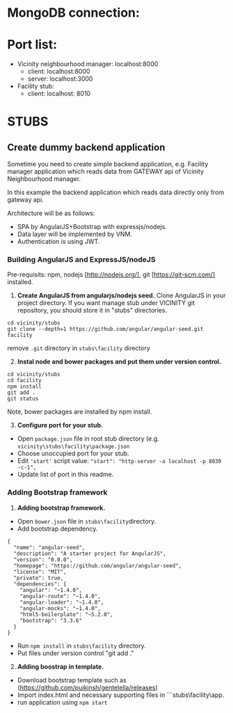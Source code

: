 # MongoDB connection:

# Port list:

* Vicinity neighbourhood manager: localhost:8000
  * client: localhost:8000
  * server: localhost:3000
* Facility stub:
  * client: localhost: 8010

# STUBS

## Create dummy backend application

Sometime you need to create simple backend application, e.g. Facility manager application which reads data from GATEWAY api of Vicinity Neighbourhood manager.

In this example the backend application which reads data directly only from gateway api.

Architecture will be as follows:
* SPA by AngularJS+Bootstrap with expressjs/nodejs.
* Data layer will be implemented by VNM.
* Authentication is using JWT.

### Building AngularJS and ExpressJS/nodeJS
Pre-requisits: npm, nodejs [http://nodejs.org/], git [https://git-scm.com/] installed.

1. **Create AngularJS from angularjs/nodejs seed.** Clone AngularJS in your project directory.
If you want manage stub under VICINITY git repository, you should store it in "stubs" directories.

```
cd vicinity/stubs
git clone --depth=1 https://github.com/angular/angular-seed.git facility
```

remove ```.git``` directory in ```stubs\facility``` directory


2. **Instal node and bower packages and put them under version control.**
```
cd vicinity/stubs
cd facility
npm install
git add .
git status
```
Note, bower packages are installed by npm install.

3. **Configure port for your stub.**

* Open ``package.json`` file in root stub directory (e.g. ``vicinity\stubs\facility\package.json``
* Choose unoccupied port for your stub.
* Edit ``'start'`` script value: ``"start": "http-server -a localhost -p 8030 -c-1",``
* Update list of port in this readme.


### Adding Bootstrap framework

1. **Adding bootstrap framework.**

* Open ```bower.json``` file in ```stubs\facility```directory.
* Add bootstrap dependency.

```
{
  "name": "angular-seed",
  "description": "A starter project for AngularJS",
  "version": "0.0.0",
  "homepage": "https://github.com/angular/angular-seed",
  "license": "MIT",
  "private": true,
  "dependencies": {
    "angular": "~1.4.0",
    "angular-route": "~1.4.0",
    "angular-loader": "~1.4.0",
    "angular-mocks": "~1.4.0",
    "html5-boilerplate": "~5.2.0",
    "bootstrap": "3.3.6"
  }
}
```

* Run ```npm install``` in ```stubs\facility``` directory.
* Put files under version control "git add ."

2. **Adding boostrap in template.**

* Download bootstrap template such as (https://github.com/puikinsh/gentelella/releases)
* Import index.html and necessary supporting files in ```stubs\facility\app.
* run application using ```npm start ```

